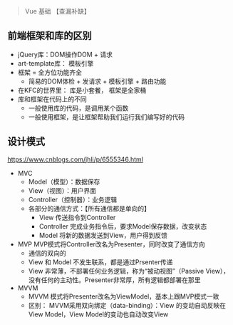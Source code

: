 > Vue 基础 【查漏补缺】

## 前端框架和库的区别
- jQuery库：DOM操作DOM + 请求
- art-template库： 模板引擎
- 框架 = 全方位功能齐全
  - 简易的DOM体检 + 发请求 + 模板引擎 + 路由功能
- 在KFC的世界里： 库是小套餐， 框架是全家桶
- 库和框架在代码上的不同
  - 一般使用库的代码，是调用某个函数
  - 一般使用框架，是让框架帮助我们运行我们编写好的代码


## 设计模式
https://www.cnblogs.com/jhli/p/6555346.html
- MVC
  - Model（模型）：数据保存
  - View（视图）：用户界面
  - Controller（控制器）：业务逻辑
  - 各部分的通信方式：【所有通信都是单向的】
    - View 传送指令到Controller
    - Controller 完成业务指令后，要求Model保存数据，改变状态
    - Model 将新的数据发送到View，用户得到反馈
- MVP
  MVP模式将Controller改名为Presenter，同时改变了通信方向
  - 通信的双向的
  - View 和 Model 不发生联系，都是通过Prsenter传递
  - View 非常薄，不部署任何业务逻辑，称为“被动视图”（Passive View），没有任何的主动性。Presenter非常厚，所有逻辑都部署在那里
- MVVM
  - MVVM 模式将Presenter改名为ViewModel，基本上跟MVP模式一致
  - 区别： MVVM采用双向绑定（data-binding）：View 的变动自动反映在 View Model，View Model的变动也自动改变View